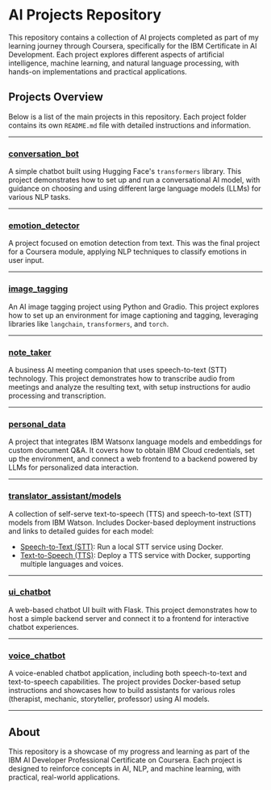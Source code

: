 # AI Projects Repository

This repository contains a collection of AI projects completed as part of my learning journey through Coursera, specifically for the IBM Certificate in AI Development. Each project explores different aspects of artificial intelligence, machine learning, and natural language processing, with hands-on implementations and practical applications.

## Projects Overview

Below is a list of the main projects in this repository. Each project folder contains its own `README.md` file with detailed instructions and information.

---

### [conversation_bot](conversation_bot/README.md)

A simple chatbot built using Hugging Face's `transformers` library. This project demonstrates how to set up and run a conversational AI model, with guidance on choosing and using different large language models (LLMs) for various NLP tasks.

---

### [emotion_detector](emotion_detector/README.md)

A project focused on emotion detection from text. This was the final project for a Coursera module, applying NLP techniques to classify emotions in user input.

---

### [image_tagging](image_tagging/README.md)

An AI image tagging project using Python and Gradio. This project explores how to set up an environment for image captioning and tagging, leveraging libraries like `langchain`, `transformers`, and `torch`.

---

### [note_taker](note_taker/README.md)

A business AI meeting companion that uses speech-to-text (STT) technology. This project demonstrates how to transcribe audio from meetings and analyze the resulting text, with setup instructions for audio processing and transcription.

---

### [personal_data](personal_data/README.md)

A project that integrates IBM Watsonx language models and embeddings for custom document Q&A. It covers how to obtain IBM Cloud credentials, set up the environment, and connect a web frontend to a backend powered by LLMs for personalized data interaction.

---

### [translator_assistant/models](translator_assistant/models/README.md)

A collection of self-serve text-to-speech (TTS) and speech-to-text (STT) models from IBM Watson. Includes Docker-based deployment instructions and links to detailed guides for each model:

- [Speech-to-Text (STT)](translator_assistant/models/stt/README.md): Run a local STT service using Docker.
- [Text-to-Speech (TTS)](translator_assistant/models/tts/README.md): Deploy a TTS service with Docker, supporting multiple languages and voices.

---

### [ui_chatbot](ui_chatbot/README.md)

A web-based chatbot UI built with Flask. This project demonstrates how to host a simple backend server and connect it to a frontend for interactive chatbot experiences.

---

### [voice_chatbot](voice_chatbot/README.md)

A voice-enabled chatbot application, including both speech-to-text and text-to-speech capabilities. The project provides Docker-based setup instructions and showcases how to build assistants for various roles (therapist, mechanic, storyteller, professor) using AI models.

---

## About

This repository is a showcase of my progress and learning as part of the IBM AI Developer Professional Certificate on Coursera. Each project is designed to reinforce concepts in AI, NLP, and machine learning, with practical, real-world applications.
